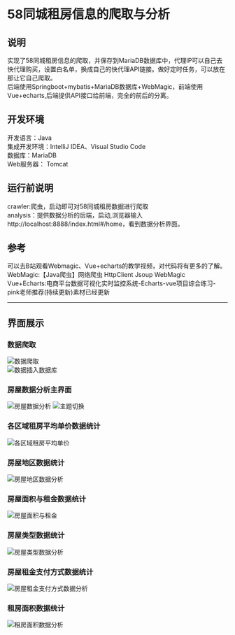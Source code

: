# 58同城租房信息的爬取与分析
## 说明
  实现了58同城租房信息的爬取，并保存到MariaDB数据库中，代理IP可以自己去快代理购买，设置白名单，换成自己的快代理API链接。做好定时任务，可以放在那让它自己爬取。  
后端使用Springboot+mybatis+MariaDB数据库+WebMagic，前端使用Vue+echarts,后端提供API接口给前端，完全的前后的分离。
## 开发环境
开发语言：Java  
集成开发环境：IntelliJ IDEA、Visual Studio Code  
数据库：MariaDB  
Web服务器： Tomcat
## 运行前说明
crawler:爬虫，启动即可对58同城租房数据进行爬取  
analysis：提供数据分析的后端，启动,浏览器输入http://localhost:8888/index.html#/home，看到数据分析界面。
## 参考
可以去B站观看Webmagic、Vue+echarts的教学视频，对代码将有更多的了解。  
WebMagic:【Java爬虫】网络爬虫 HttpClient Jsoup WebMagic  
Vue+Echarts:电商平台数据可视化实时监控系统-Echarts-vue项目综合练习-pink老师推荐(持续更新)素材已经更新
****
## 界面展示
### 数据爬取
![数据爬取](https://github.com/Uluoyu/58rent-crawler/blob/master/images/1.png)  
![数据插入数据库](https://github.com/Uluoyu/58rent-crawler/blob/master/images/2.png)
### 房屋数据分析主界面
![房屋数据分析](https://github.com/Uluoyu/58rent-crawler/blob/master/images/3.png)
![主题切换](https://github.com/Uluoyu/58rent-crawler/blob/master/images/4.png)
### 各区域租房平均单价数据统计
![各区域租房平均单价](https://github.com/Uluoyu/58rent-crawler/blob/master/images/5.png)
### 房屋地区数据统计
![房屋地区数据分析](https://github.com/Uluoyu/58rent-crawler/blob/master/images/6.png)
### 房屋面积与租金数据统计
![房屋面积与租金](https://github.com/Uluoyu/58rent-crawler/blob/master/images/7.png)
### 房屋类型数据统计
![房屋类型数据分析](https://github.com/Uluoyu/58rent-crawler/blob/master/images/8.png)
### 房屋租金支付方式数据统计
![房屋租金支付方式数据分析](https://github.com/Uluoyu/58rent-crawler/blob/master/images/9.png)
### 租房面积数据统计
![租房面积数据分析](https://github.com/Uluoyu/58rent-crawler/blob/master/images/10.png)
